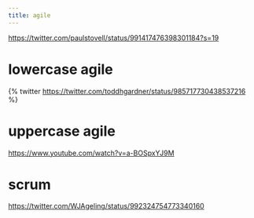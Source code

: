 ```yaml
---
title: agile
---
```



https://twitter.com/paulstovell/status/991417476398301184?s=19

# lowercase agile

{% twitter https://twitter.com/toddhgardner/status/985717730438537216 %}

# uppercase agile

https://www.youtube.com/watch?v=a-BOSpxYJ9M

# scrum

https://twitter.com/WJAgeling/status/992324754773340160
